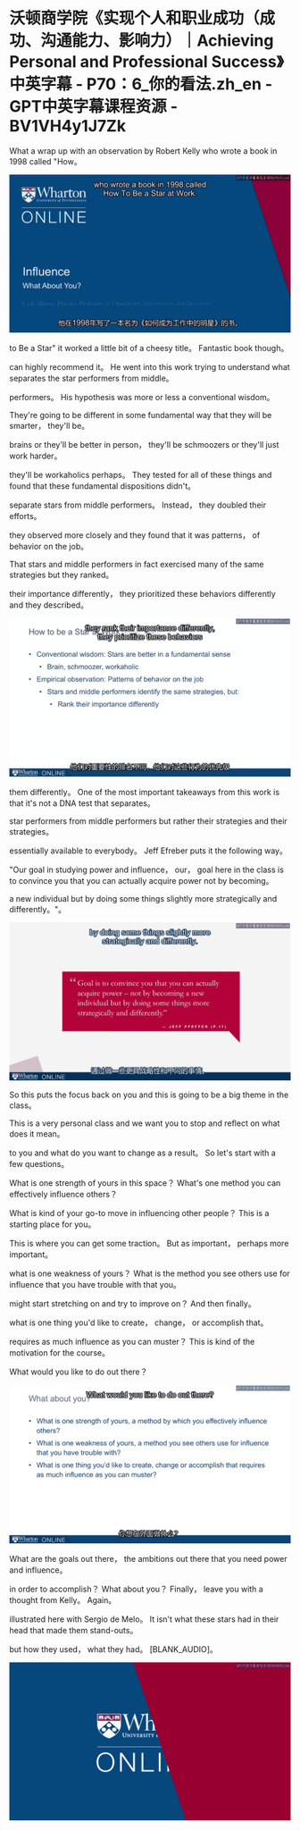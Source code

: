# 沃顿商学院《实现个人和职业成功（成功、沟通能力、影响力）｜Achieving Personal and Professional Success》中英字幕 - P70：6_你的看法.zh_en - GPT中英字幕课程资源 - BV1VH4y1J7Zk

What a wrap up with an observation by Robert Kelly who wrote a book in 1998 called "How。

![](img/9b0fe6799481d97461ac29639c02e838_1.png)

to Be a Star" it worked a little bit of a cheesy title。 Fantastic book though。

can highly recommend it。 He went into this work trying to understand what separates the star performers from middle。

performers。 His hypothesis was more or less a conventional wisdom。

They're going to be different in some fundamental way that they will be smarter， they'll be。

brains or they'll be better in person， they'll be schmoozers or they'll just work harder。

they'll be workaholics perhaps。 They tested for all of these things and found that these fundamental dispositions didn't。

separate stars from middle performers。 Instead， they doubled their efforts。

they observed more closely and they found that it was patterns， of behavior on the job。

That stars and middle performers in fact exercised many of the same strategies but they ranked。

their importance differently， they prioritized these behaviors differently and they described。

![](img/9b0fe6799481d97461ac29639c02e838_3.png)

them differently。 One of the most important takeaways from this work is that it's not a DNA test that separates。

star performers from middle performers but rather their strategies and their strategies。

essentially available to everybody。 Jeff Efreber puts it the following way。

"Our goal in studying power and influence， our， goal here in the class is to convince you that you can actually acquire power not by becoming。

a new individual but by doing some things slightly more strategically and differently。"。

![](img/9b0fe6799481d97461ac29639c02e838_5.png)

So this puts the focus back on you and this is going to be a big theme in the class。

This is a very personal class and we want you to stop and reflect on what does it mean。

to you and what do you want to change as a result。 So let's start with a few questions。

What is one strength of yours in this space？ What's one method you can effectively influence others？

What is kind of your go-to move in influencing other people？ This is a starting place for you。

This is where you can get some traction。 But as important， perhaps more important。

what is one weakness of yours？ What is the method you see others use for influence that you have trouble with that you。

might start stretching on and try to improve on？ And then finally。

what is one thing you'd like to create， change， or accomplish that。

requires as much influence as you can muster？ This is kind of the motivation for the course。

What would you like to do out there？

![](img/9b0fe6799481d97461ac29639c02e838_7.png)

What are the goals out there， the ambitions out there that you need power and influence。

in order to accomplish？ What about you？ Finally， leave you with a thought from Kelly。 Again。

illustrated here with Sergio de Melo。 It isn't what these stars had in their head that made them stand-outs。

but how they used， what they had。 [BLANK_AUDIO]。

![](img/9b0fe6799481d97461ac29639c02e838_9.png)
